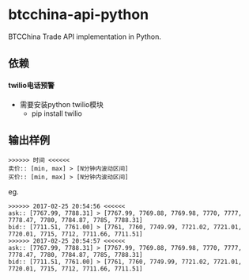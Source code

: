 btcchina-api-python
===================

BTCChina Trade API implementation in Python.

## 依赖
#### twilio电话预警
- 需要安装python twilio模块
  - pip install twilio
  

## 输出样例
```
>>>>>> 时间 <<<<<<
卖价:: [min, max] > [N分钟内波动区间]
买价:: [min, max] > [N分钟内波动区间]
```

eg.
```
>>>>>> 2017-02-25 20:54:56 <<<<<<
ask:: [7767.99, 7788.31] > [7767.99, 7769.88, 7769.98, 7770, 7777, 7778.47, 7780, 7784.87, 7785, 7788.31]
bid:: [7711.51, 7761.00] > [7761, 7760, 7749.99, 7721.02, 7721.01, 7720.01, 7715, 7712, 7711.66, 7711.51]
>>>>>> 2017-02-25 20:54:57 <<<<<<
ask:: [7767.99, 7788.31] > [7767.99, 7769.88, 7769.98, 7770, 7777, 7778.47, 7780, 7784.87, 7785, 7788.31]
bid:: [7711.51, 7761.00] > [7761, 7760, 7749.99, 7721.02, 7721.01, 7720.01, 7715, 7712, 7711.66, 7711.51]
```
